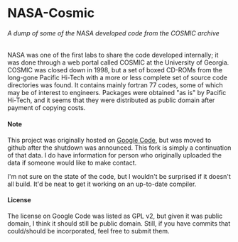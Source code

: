# NASA-Cosmic

######  A dump of some of the NASA developed code from the COSMIC archive
	
NASA was one of the first labs to share the code developed internally; it was done through a web portal called COSMIC at the University of Georgia. COSMIC was closed down in 1998, but a set of boxed CD-ROMs from the long-gone Pacific Hi-Tech with a more or less complete set of source code directories was found.
It contains mainly fortran 77 codes, some of which may be of interest to engineers.
Packages were obtained "as is" by Pacific Hi-Tech, and it seems that they were distributed as public domain after payment of copying costs.

#### Note

This project was originally hosted on [Google Code](https://code.google.com/p/nasa-cosmic/), but was moved to github after the shutdown was announced.  This fork is simply a continuation of that data.  I do have information for person who originally uploaded the data if someone would like to make contact.

I'm not sure on the state of the code, but I wouldn't be surprised if it doesn't all build.  It'd be neat to get it working on an up-to-date compiler.


#### License

The license on Google Code was listed as GPL v2, but given it was public domain, I think it should still be public domain.  Still, if you have commits that could/should be incorporated, feel free to submit them.
